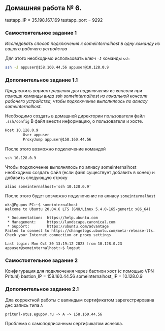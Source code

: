 ## Домашняя работа № 6.

testapp_IP = 35.198.167.169
testapp_port = 9292

### Самостоятельное задание 1
*Исследовать способ подключения к someinternalhost в одну команду из вашего
рабочего устройства*

Для этого необходимо использовать ключ `-J` команды `ssh`

```bash
ssh -J appuser@158.160.44.56 appuser@10.128.0.9
```

### Дополнительное задание 1.1
*Предложить вариант решения для подключения из консоли при помощи команды
вида ssh someinternalhost из локальной консоли рабочего устройства, чтобы
подключение выполнялось по алиасу someinternalhost.*

Необходимо создать в домашней директории пользователя файл `.ssh/config`
В файл внести информацию, о пользователи и хосте.
```bash
Host 10.128.0.9
        User appuser
        ProxyJump appuser@158.160.44.56
```

После этого возможно подключение командой
```
ssh 10.128.0.9
```

Чтобы подключение выполнялось по алиасу someinternalhost необходимо создать файл (если файл существует добавить в конец) и добавить следующую строку
```
alias someinternalhost='ssh 10.128.0.9'
```

После этого будет возможно подключение по алиасу `someinternalhost`
```
oks@Egupov-PC:~$ someinternalhost
Welcome to Ubuntu 20.04.6 LTS (GNU/Linux 5.4.0-165-generic x86_64)

 * Documentation:  https://help.ubuntu.com
 * Management:     https://landscape.canonical.com
 * Support:        https://ubuntu.com/advantage
Failed to connect to https://changelogs.ubuntu.com/meta-release-lts. Check your Internet connection or proxy settings

Last login: Mon Oct 30 13:19:12 2023 from 10.128.0.23
appuser@someinternalhost:~$ logout
```

### Самостоятельное задание 2

Конфигурация для подключения через бастион хост (с помощью VPN Pritunl)
bastion_IP = 158.160.44.56
someinternalhost_IP = 10.128.0.9

### Дополнительное задание 2.1
Дла корректной работы с валиндым сертификатом зарегестрирована днс запись типа `А`
```
pritunl-otus.egupov.ru -> A -> 158.160.44.56
```
Проблема с самоподписанным сертификатом исчезла.
